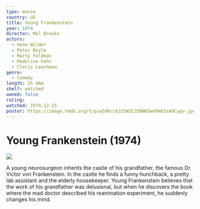 ```yaml
---
type: movie
country: US
title: Young Frankenstein
year: 1974
director: Mel Brooks
actors:
  - Gene Wilder
  - Peter Boyle
  - Marty Feldman
  - Madeline Kahn
  - Cloris Leachman
genre:
  - Comedy
length: 1h 46m
shelf: watched
owned: false
rating:
watched: 1974-12-15
poster: https://image.tmdb.org/t/p/w500/c6335WJCZO8NK5wehHk5sA9Cypv.jpg
---
```


# Young Frankenstein (1974)

![](https://image.tmdb.org/t/p/w500/c6335WJCZO8NK5wehHk5sA9Cypv.jpg)

A young neurosurgeon inherits the castle of his grandfather, the famous Dr. Victor von Frankenstein. In the castle he finds a funny hunchback, a pretty lab assistant and the elderly housekeeper. Young Frankenstein believes that the work of his grandfather was delusional, but when he discovers the book where the mad doctor described his reanimation experiment, he suddenly changes his mind.